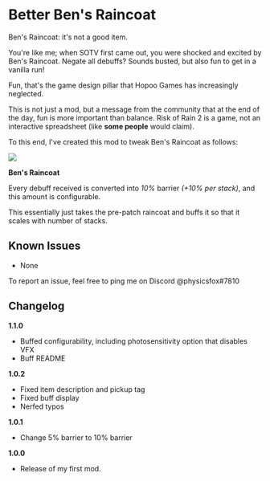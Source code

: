 # Better Ben's Raincoat

Ben's Raincoat: it's not a good item. 

You're like me; when SOTV first came out, you were shocked and excited by Ben's Raincoat. Negate all debuffs? Sounds busted, but also fun to get in a vanilla run! 

Fun, that's the game design pillar that Hopoo Games has increasingly neglected. 

This is not just a mod, but a message from the community that at the end of the day, fun is more important than balance. Risk of Rain 2 is a game, not an interactive spreadsheet (like **some people** would claim).

To this end, I've created this mod to tweak Ben's Raincoat as follows:

![](https://cdn.discordapp.com/attachments/979879658160021556/980328005916299354/unknown.png)

**Ben's Raincoat**

Every debuff received is converted into *10%* barrier *(+10% per stack)*, and this amount is configurable. 

This essentially just takes the pre-patch raincoat and buffs it so that it scales with number of stacks.

## Known Issues

* None

To report an issue, feel free to ping me on Discord @physicsfox#7810 

## Changelog

**1.1.0**
* Buffed configurability, including photosensitivity option that disables VFX
* Buff README

**1.0.2**
* Fixed item description and pickup tag
* Fixed buff display 
* Nerfed typos 

**1.0.1**

* Change 5% barrier to 10% barrier

**1.0.0**

* Release of my first mod.
